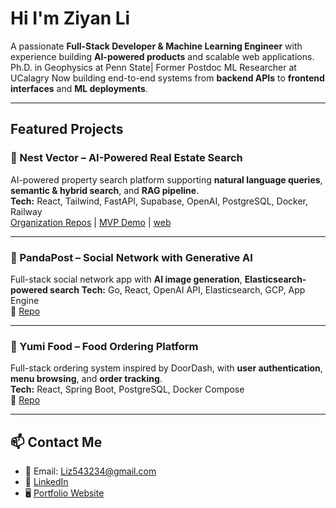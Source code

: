# Hi  I'm Ziyan Li  

A passionate **Full-Stack Developer & Machine Learning Engineer** with experience building **AI-powered products** and scalable web applications.  
Ph.D. in Geophysics at Penn State| Former Postdoc ML Researcher at UCalagry
Now building end-to-end systems from **backend APIs** to **frontend interfaces** and **ML deployments**.  

---

## Featured Projects

### 🏡 Nest Vector – AI-Powered Real Estate Search
AI-powered property search platform supporting **natural language queries**, **semantic & hybrid search**, and **RAG pipeline**.  
**Tech:** React, Tailwind, FastAPI, Supabase, OpenAI, PostgreSQL, Docker, Railway  
[Organization Repos](https://github.com/orgs/Nest-Vector/repositories) |
[MVP Demo](https://www.youtube.com/watch?v=KcNwqwM7KqM) |
[web](https://www.nestvector.com)

---

### 🐼 PandaPost – Social Network with Generative AI  
Full-stack social network app with **AI image generation**, **Elasticsearch-powered search**
**Tech:** Go, React, OpenAI API, Elasticsearch, GCP, App Engine  
🔗 [Repo](https://github.com/ZiyanLi01/Around)

---

### 🍱 Yumi Food – Food Ordering Platform  
Full-stack ordering system inspired by DoorDash, with **user authentication**, **menu browsing**, and **order tracking**.  
**Tech:** React, Spring Boot, PostgreSQL, Docker Compose  
🔗 [Repo](https://github.com/ZiyanLi01/Online-Order-Web)

---

## 📫 Contact Me
- 📧 Email: Liz543234@gmail.com  
- 💼 [LinkedIn](https://www.linkedin.com/in/ziyan-7757b6105/)  
- 🖥️ [Portfolio Website](your-portfolio-link)  

